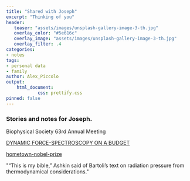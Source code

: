 ```yaml
---
title: "Shared with Joseph"
excerpt: "Thinking of you"
header:
   teaser: "assets/images/unsplash-gallery-image-3-th.jpg"
   overlay_color: "#5e616c"
   overlay_image: "assets/images/unsplash-gallery-image-3-th.jpg"
   overlay_filter: .4
categories:
- notes
tags:
- personal data
- family
author: Alex_Piccolo
output:
    html_document:
            css: prettify.css
pinned: false
---
```

<!-- ---
layout: post
title:  'Shared Article: What Google and Facebook Know About You'
comments: true
date:   2018-06-06
excerpt: 'Good details on how to understand where and how our personal identity is collected and shared'
--- -->
### Stories and notes for Joseph.

Biophysical Society 63rd Annual Meeting  

[DYNAMIC FORCE-SPECTROSCOPY ON A BUDGET](https://biophysics.cld.bz/Biophysical-Society-63rd-Annual-Meeting-Program-Guide/125/)

[hometown-nobel-prize](https://tworivertimes.com/rumson-honors-its-hometown-nobel-prize-recipient/)

"“This is my bible,” Ashkin said of Bartoli’s text on radiation pressure from thermodynamical considerations."
